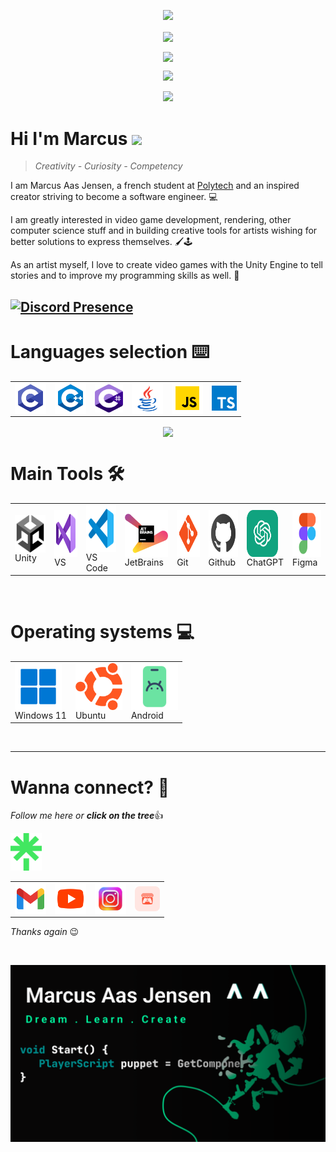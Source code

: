 <p align="center">
  <img src="https://capsule-render.vercel.app/api?type=waving&height=100&text=Howdy!&fontAlign=80&fontAlignY=40&color=0:2aa889,100:195466&fontColor=2aa889"/>
</p>

<!--# GitHub stats 📈 -->

<p align="center">
  <img align="center" src="https://komarev.com/ghpvc/?username=marcusaasjensen&color=brightgreen&style=flat">
</p>

<p align="center">
  <img align="center" src="https://github-readme-streak-stats.herokuapp.com?user=marcusaasjensen&theme=gotham&hide_border=true">
</p>
  
<p align="center">
  <img src="https://github-readme-stats-eight-theta.vercel.app/api?username=marcusaasjensen&layout=compact&langs_count=8&theme=gotham&count_private=true"/>
</p>

<p align="center">
  <img src="https://github-readme-activity-graph.vercel.app/graph?username=marcusaasjensen&theme=github-compact&layout=compact&langs_count=8">
</p>

<h1>Hi I'm Marcus <img src="https://media.giphy.com/media/hvRJCLFzcasrR4ia7z/giphy.gif" width="25px"></h1>   

>*Creativity - Curiosity - Competency*

I am Marcus Aas Jensen, a french student at [Polytech](https://polytech.univ-cotedazur.fr/) and an inspired creator striving to become a software engineer. 💻

I am greatly interested in video game development, rendering, other computer science stuff and in building creative tools for artists wishing for better solutions to express themselves. 🖌️🕹️ 

As an artist myself, I love to create video games with the Unity Engine to tell stories and to improve my programming skills as well. 🌱

[![Discord Presence](https://lanyard.cnrad.dev/api/689461538943139872)](https://discord.com/users/689461538943139872)
---

# Languages selection ⌨️

<table align="center">
  <td><img alt="C" align= "center" width="50px" height="50px" src="./Images/Languages/c_language.svg"></td>
  <td><img alt="C++" align= "center" width="50px" height="50px" src="./Images/Languages/cpp_language.svg"></td>
  <td><img alt="C#" align= "center" width="45px" height="45px" src="./Images/Languages/cs_language.svg"></td>
  <td><img alt="Java" align= "center" width="50px" height="50px" src="./Images/Languages/java_language.svg"></td>
  <td><img alt="Javascript" align= "center" width="50px" height="50px" src="./Images/Languages/javascript_language.svg"></td>
    <td><img alt="Typescript" align= "center" width="40px" height="40px" src="./Images/Languages/typescript_language.svg"></td>
</table>

<p align="center">
<img align="center" src="https://github-readme-stats-sigma-five.vercel.app/api/top-langs/?username=marcusaasjensen&layout=compact&langs_count=7&theme=gotham&count_private=true">
</p>

# Main Tools 🛠️
<table align="center">
  <td><img alt="Unity" align= "center" width="60px" height="60px" src="./Images/Tools/unity_black.png"><br>Unity</td>
  <td><img alt="Visual Studio" align= "center" width="50px" height="75px" src="./Images/Tools/visual_studio.svg"><br>VS</td>
  <td><img alt="Visual Studio Code" align= "center" width="50px" height="75px" src="./Images/Tools/visual_studio_code.svg"><br>VS Code</td>
  <td><img alt="JetBrains" align= "center" width="75px" height="75px" src="./Images/Tools/jetbrains.svg"><br>JetBrains</td>
  <td><img alt="Git" align= "center" width="50px" height="75px" src="Images/Tools/git.svg"><br>Git</td>
  <td><img alt="GitHub" align= "center" width="50px" height="75px" src="Images/Tools/github.svg"><br>Github</td>
  <td><img alt="ChatGPT" align= "center" width="50px" height="75px"src="Images/Tools/chatgpt.svg"><br>ChatGPT</td>
  <td><img alt="Figma" align= "center" width="50px" height="75px"src="Images/Tools/figma.svg"><br>Figma</td>
  
</table>

<br>

# Operating systems 💻
<table align="center">
  <td><img alt="Windows 11" align= "center" width="75px" height="75px" src="./Images/Tools/windows_11.svg"><br>Windows 11</td>
  <td><img alt="Linux" align= "center" width="75px" height="75px" src="./Images/Tools/ubuntu.png"><br>Ubuntu</td>
    <td><img alt="Android" align= "center" width="75px" height="75px" src="./Images/Tools/android.png"><br>Android</td>
</table>

<br>

---

# Wanna connect? 👻
*Follow me here or **click on the tree***👍

<a href="https://linktr.ee/marcus_a"><img alt="LinkTree" width="50px" height="60px" src="./Images/Links/linktree.png"></a>

<table>

  <td><a href="mailto: aasjensenm@gmail.com"><img align="center" alt="GMail" width="50px" height="50px" src="./Images/Links/gmail.svg"></a></td>
  <td><a href="https://www.youtube.com/@marcusjnsn"><img align="center" alt="Youtube" width="50px" height="50px" src="./Images/Links/youtube.svg"></a></td>
  <td><a href="https://www.instagram.com/marcus_aasjensen"><img align="center" alt="Instagram" width="50px" height="50px" src="./Images/Links/instagram_stylized.png"></a></td>
  <td><a href="https://marcus-a.itch.io"><img align="center" alt="Itchio" width="40px" height="40px" src="./Images/Links/itchio.png"></a></td>
</table>

*Thanks again* 😉

<br>


![bannerend](./Images/Banner/marcusaasjensen_banner.png)
